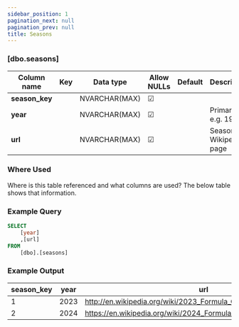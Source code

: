```yaml
---
sidebar_position: 1
pagination_next: null
pagination_prev: null
title: Seasons
---
```


### [dbo.seasons]
| Column name | Key | Data type | Allow NULLs | Default | Description |
| ------- | ------- | ------- | ------- | ------- | ------- |
| **season_key** |  | NVARCHAR(MAX) | ☑ |  |  | 
| **year** |  | NVARCHAR(MAX) | ☑ |  | Primary key e.g. 1950 | 
| **url** |  | NVARCHAR(MAX) | ☑ |  | Season Wikipedia page | 

### Where Used
Where is this table referenced and what columns are used? The below table shows that information.

### Example Query

```sql
SELECT 
	[year]
    ,[url]
FROM 
	[dbo].[seasons]
```

### Example Output

 |**season_key**|**year**|**url**|  
 |---|---|---|  
 |1|2023|http://en.wikipedia.org/wiki/2023_Formula_One_World_Championship|  
 |2|2024|https://en.wikipedia.org/wiki/2024_Formula_One_World_Championship| 